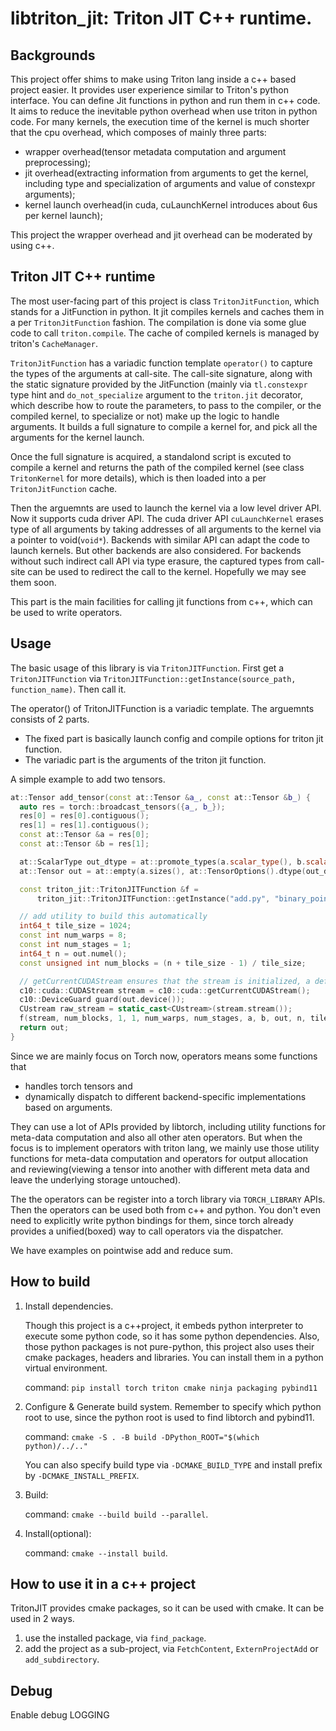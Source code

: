 # libtriton_jit: Triton JIT C++ runtime.

## Backgrounds

This project offer shims to make using Triton lang inside a c++ based project easier. It provides user experience similar to Triton's python interface. You can define Jit functions in python and run them in c++ code. It aims to reduce the inevitable python overhead when use triton in python code. For many kernels, the execution time of the kernel is much shorter that the cpu overhead, which composes of mainly three parts:

- wrapper overhead(tensor metadata computation and argument preprocessing);
- jit overhead(extracting information from arguments to get the kernel, including type and specialization of arguments and value of constexpr arguments);
- kernel launch overhead(in cuda, cuLaunchKernel introduces about 6us per kernel launch);

This project the wrapper overhead and jit overhead can be moderated by using c++.

## Triton JIT C++ runtime

The most user-facing part of this project is class `TritonJitFunction`, which stands for a JitFunction in python. It jit compiles kernels and caches them in a per `TritonJitFunction` fashion. The compilation is done via some glue code to call `triton.compile`. The cache of compiled kernels is managed by triton's `CacheManager`.

`TritonJitFunction` has a variadic function template `operator()` to capture the types of the arguments at call-site. The call-site signature, along with the static signature provided by the JitFunction (mainly via `tl.constexpr` type hint and `do_not_specialize` argument to the `triton.jit` decorator, which describe how to route the parameters, to pass to the compiler, or the compiled kernel, to specialize or not) make up the logic to handle arguments. It builds a full signature to compile a kernel for, and pick all the arguments for the kernel launch.

Once the full signature is acquired, a standalond script is excuted to compile a kernel and returns the path of the compiled kernel (see class `TritonKernel` for more details), which is then loaded into a per `TritonJitFunction` cache.

Then the arguemnts are used to launch the kernel via a low level driver API. Now it supports cuda driver API. The cuda driver API `cuLaunchKernel` erases type of all arguments by taking addresses of all arguments to the kernel via a pointer to void(`void*`). Backends with similar API can adapt the code to launch kernels. But other backends are also considered. For backends without such indirect call API via type erasure, the captured types from call-site can be used to redirect the call to the kernel. Hopefully we may see them soon.

This part is the main facilities for calling jit functions from c++, which can be used to write operators.

## Usage

The basic usage of this library is via `TritonJITFunction`. First get a `TritonJITFunction` via `TritonJITFunction::getInstance(source_path, function_name)`. Then call it.

The operator() of TritonJITFunction is a variadic template. The arguemnts consists of 2 parts.
- The fixed part is basically launch config and compile options for triton jit function.
- The variadic part is the arguments of the triton jit function.

A simple example to add two tensors.

```cpp
at::Tensor add_tensor(const at::Tensor &a_, const at::Tensor &b_) {
  auto res = torch::broadcast_tensors({a_, b_});
  res[0] = res[0].contiguous();
  res[1] = res[1].contiguous();
  const at::Tensor &a = res[0];
  const at::Tensor &b = res[1];

  at::ScalarType out_dtype = at::promote_types(a.scalar_type(), b.scalar_type());
  at::Tensor out = at::empty(a.sizes(), at::TensorOptions().dtype(out_dtype).device(a.device()));

  const triton_jit::TritonJITFunction &f =
      triton_jit::TritonJITFunction::getInstance("add.py", "binary_pointwise_kernel");

  // add utility to build this automatically
  int64_t tile_size = 1024;
  const int num_warps = 8;
  const int num_stages = 1;
  int64_t n = out.numel();
  const unsigned int num_blocks = (n + tile_size - 1) / tile_size;

  // getCurrentCUDAStream ensures that the stream is initialized, a default stream for each device
  c10::cuda::CUDAStream stream = c10::cuda::getCurrentCUDAStream();
  c10::DeviceGuard guard(out.device());
  CUstream raw_stream = static_cast<CUstream>(stream.stream());
  f(stream, num_blocks, 1, 1, num_warps, num_stages, a, b, out, n, tile_size);
  return out;
}
```


Since we are mainly focus on Torch now, operators means some functions that

- handles torch tensors and
- dynamically dispatch to different backend-specific implementations based on arguments.

They can use a lot of APIs provided by libtorch, including utility functions for meta-data computation and also all other aten operators. But when the focus is to implement operators with triton lang, we mainly use those utility functions for meta-data computation and operators for output allocation and reviewing(viewing a tensor into another with different meta data and leave the underlying storage untouched).

The the operators can be register into a torch library via `TORCH_LIBRARY` APIs. Then the operators can be used both from c++ and python. You don't even need to explicitly write python bindings for them, since torch already provides a unified(boxed) way to call operators via the dispatcher.

We have examples on pointwise add and reduce sum.


## How to build

1. Install dependencies.

   Though this project is a c++project, it embeds python interpreter to execute some python code, so it has some python dependencies. Also, those python packages is not pure-python, this project also uses their cmake packages, headers and libraries. You can install them in a python virtual environment.

   command: `pip install torch triton cmake ninja packaging pybind11`

2. Configure & Generate build system. Remember to specify which python root to use, since the python root is used to find libtorch and pybind11.

   command: `cmake -S . -B build -DPython_ROOT="$(which python)/../.."`

   You can also specify build type via `-DCMAKE_BUILD_TYPE` and install prefix by `-DCMAKE_INSTALL_PREFIX`.
3. Build:

   command: `cmake --build build --parallel`.
4. Install(optional):

   command: `cmake --install build`.

## How to use it in a c++ project

TritonJIT provides cmake packages, so it can be used with cmake. It can be used in 2 ways.

1. use the installed package, via `find_package`.
2. add the project as a sub-project, via `FetchContent`, `ExternProjectAdd` or `add_subdirectory`.


## Debug
Enable debug LOGGING
